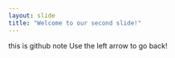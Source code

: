 ```yaml
---
layout: slide
title: "Welcome to our second slide!"
---
```


this is github note
Use the left arrow to go back!
    